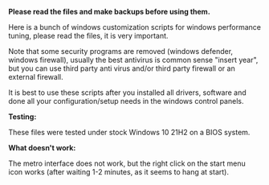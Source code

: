 **Please read the files and make backups before using them.**

Here is a bunch of windows customization scripts for windows performance tuning, please read the files, it is very important.

Note that some security programs are removed (windows defender, windows firewall), usually the best antivirus is common sense "insert year", but you can use third party anti virus and/or third party firewall or an external firewall.

It is best to use these scripts after you installed all drivers, software and done all your configuration/setup needs in the windows control panels.

**Testing:**

These files were tested under stock Windows 10 21H2 on a BIOS system.

**What doesn't work:**

The metro interface does not work, but the right click on the start menu icon works (after waiting 1-2 minutes, as it seems to hang at start).
